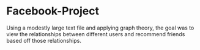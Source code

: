 # Facebook-Project
Using a modestly large text file and applying graph theory, the goal was to view the relationships between different users and recommend friends based off those relationships.
